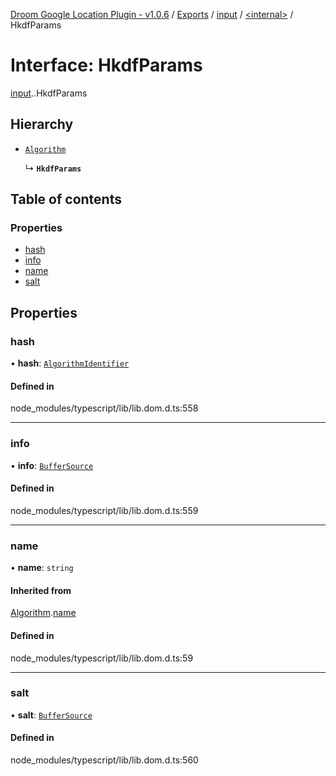 [Droom Google Location Plugin - v1.0.6](../README.md) / [Exports](../modules.md) / [input](../modules/input.md) / [<internal\>](../modules/input._internal_.md) / HkdfParams

# Interface: HkdfParams

[input](../modules/input.md).[<internal>](../modules/input._internal_.md).HkdfParams

## Hierarchy

- [`Algorithm`](input._internal_.Algorithm.md)

  ↳ **`HkdfParams`**

## Table of contents

### Properties

- [hash](input._internal_.HkdfParams.md#hash)
- [info](input._internal_.HkdfParams.md#info)
- [name](input._internal_.HkdfParams.md#name)
- [salt](input._internal_.HkdfParams.md#salt)

## Properties

### hash

• **hash**: [`AlgorithmIdentifier`](../modules/input._internal_.md#algorithmidentifier)

#### Defined in

node_modules/typescript/lib/lib.dom.d.ts:558

___

### info

• **info**: [`BufferSource`](../modules/input._internal_.md#buffersource)

#### Defined in

node_modules/typescript/lib/lib.dom.d.ts:559

___

### name

• **name**: `string`

#### Inherited from

[Algorithm](input._internal_.Algorithm.md).[name](input._internal_.Algorithm.md#name)

#### Defined in

node_modules/typescript/lib/lib.dom.d.ts:59

___

### salt

• **salt**: [`BufferSource`](../modules/input._internal_.md#buffersource)

#### Defined in

node_modules/typescript/lib/lib.dom.d.ts:560
